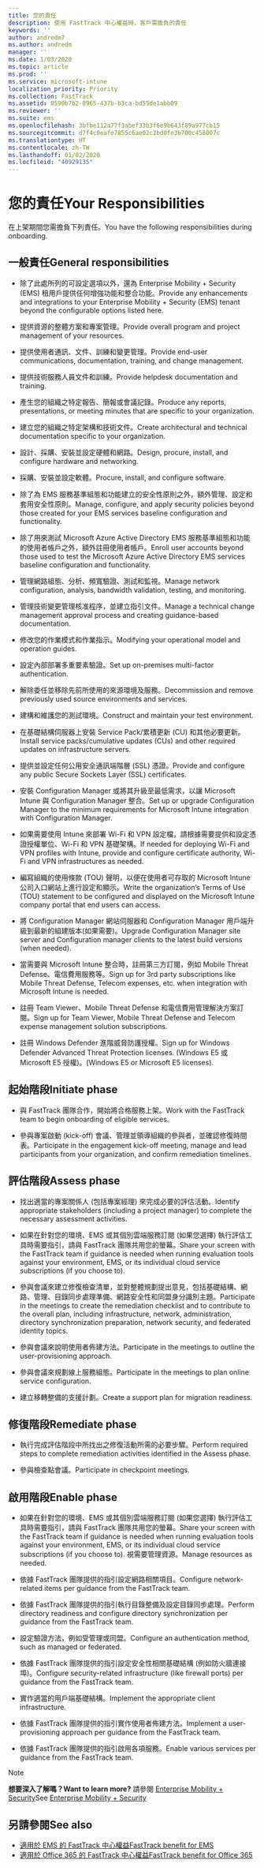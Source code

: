 ```yaml
---
title: 您的責任
description: 使用 FastTrack 中心權益時，客戶需擔負的責任
keywords: ''
author: andredm7
ms.author: andredm
manager: ''
ms.date: 1/03/2020
ms.topic: article
ms.prod: ''
ms.service: microsoft-intune
localization_priority: Priority
ms.collection: FastTrack
ms.assetid: 0590b7b2-0965-437b-b3ca-bd55de1abb09
ms.reviewer: ''
ms.suite: ems
ms.openlocfilehash: 3bfbe112a77f3abef33b3f6e9b643f89a977cb15
ms.sourcegitcommit: d7f4c9eafe7855c6ae02c2bd0fe3b700c458007c
ms.translationtype: HT
ms.contentlocale: zh-TW
ms.lasthandoff: 01/02/2020
ms.locfileid: "40929135"
---
```

# <a name="your-responsibilities"></a><span data-ttu-id="2782b-103">您的責任</span><span class="sxs-lookup"><span data-stu-id="2782b-103">Your Responsibilities</span></span>

<span data-ttu-id="2782b-104">在上架期間您需擔負下列責任。</span><span class="sxs-lookup"><span data-stu-id="2782b-104">You have the following responsibilities during onboarding.</span></span>

## <a name="general-responsibilities"></a><span data-ttu-id="2782b-105">一般責任</span><span class="sxs-lookup"><span data-stu-id="2782b-105">General responsibilities</span></span>

-   <span data-ttu-id="2782b-106">除了此處所列的可設定選項以外，還為 Enterprise Mobility + Security (EMS) 租用戶提供任何增強功能和整合功能。</span><span class="sxs-lookup"><span data-stu-id="2782b-106">Provide any enhancements and integrations to your Enterprise Mobility + Security (EMS) tenant beyond the configurable options listed here.</span></span>

-   <span data-ttu-id="2782b-107">提供資源的整體方案和專案管理。</span><span class="sxs-lookup"><span data-stu-id="2782b-107">Provide overall program and project management of your resources.</span></span>

-   <span data-ttu-id="2782b-108">提供使用者通訊、文件、訓練和變更管理。</span><span class="sxs-lookup"><span data-stu-id="2782b-108">Provide end-user communications, documentation, training, and change management.</span></span>

-   <span data-ttu-id="2782b-109">提供技術服務人員文件和訓練。</span><span class="sxs-lookup"><span data-stu-id="2782b-109">Provide helpdesk documentation and training.</span></span>

-   <span data-ttu-id="2782b-110">產生您的組織之特定報告、簡報或會議記錄。</span><span class="sxs-lookup"><span data-stu-id="2782b-110">Produce any reports, presentations, or meeting minutes that are specific to your organization.</span></span>

-   <span data-ttu-id="2782b-111">建立您的組織之特定架構和技術文件。</span><span class="sxs-lookup"><span data-stu-id="2782b-111">Create architectural and technical documentation specific to your organization.</span></span>

-   <span data-ttu-id="2782b-112">設計、採購、安裝並設定硬體和網路。</span><span class="sxs-lookup"><span data-stu-id="2782b-112">Design, procure, install, and configure hardware and networking.</span></span>

-   <span data-ttu-id="2782b-113">採購、安裝並設定軟體。</span><span class="sxs-lookup"><span data-stu-id="2782b-113">Procure, install, and configure software.</span></span>

-   <span data-ttu-id="2782b-114">除了為 EMS 服務基準組態和功能建立的安全性原則之外，額外管理、設定和套用安全性原則。</span><span class="sxs-lookup"><span data-stu-id="2782b-114">Manage, configure, and apply security policies beyond those created for your EMS services baseline configuration and functionality.</span></span>

-   <span data-ttu-id="2782b-115">除了用來測試 Microsoft Azure Active Directory EMS 服務基準組態和功能的使用者帳戶之外，額外註冊使用者帳戶。</span><span class="sxs-lookup"><span data-stu-id="2782b-115">Enroll user accounts beyond those used to test the Microsoft Azure Active Directory EMS services baseline configuration and functionality.</span></span>

-   <span data-ttu-id="2782b-116">管理網路組態、分析、頻寬驗證、測試和監視。</span><span class="sxs-lookup"><span data-stu-id="2782b-116">Manage network configuration, analysis, bandwidth validation, testing, and monitoring.</span></span>

-   <span data-ttu-id="2782b-117">管理技術變更管理核准程序，並建立指引文件。</span><span class="sxs-lookup"><span data-stu-id="2782b-117">Manage a technical change management approval process and creating guidance-based documentation.</span></span>

-   <span data-ttu-id="2782b-118">修改您的作業模式和作業指示。</span><span class="sxs-lookup"><span data-stu-id="2782b-118">Modifying your operational model and operation guides.</span></span>

-   <span data-ttu-id="2782b-119">設定內部部署多重要素驗證。</span><span class="sxs-lookup"><span data-stu-id="2782b-119">Set up on-premises multi-factor authentication.</span></span>

-   <span data-ttu-id="2782b-120">解除委任並移除先前所使用的來源環境及服務。</span><span class="sxs-lookup"><span data-stu-id="2782b-120">Decommission and remove previously used source environments and services.</span></span>

-   <span data-ttu-id="2782b-121">建構和維護您的測試環境。</span><span class="sxs-lookup"><span data-stu-id="2782b-121">Construct and maintain your test environment.</span></span>

-   <span data-ttu-id="2782b-122">在基礎結構伺服器上安裝 Service Pack/累積更新 (CU) 和其他必要更新。</span><span class="sxs-lookup"><span data-stu-id="2782b-122">Install service packs/cumulative updates (CUs) and other required updates on infrastructure servers.</span></span>

-   <span data-ttu-id="2782b-123">提供並設定任何公用安全通訊端階層 (SSL) 憑證。</span><span class="sxs-lookup"><span data-stu-id="2782b-123">Provide and configure any public Secure Sockets Layer (SSL) certificates.</span></span>

-   <span data-ttu-id="2782b-124">安裝 Configuration Manager 或將其升級至最低需求，以讓 Microsoft Intune 與 Configuration Manager 整合。</span><span class="sxs-lookup"><span data-stu-id="2782b-124">Set up or upgrade Configuration Manager to the minimum requirements for Microsoft Intune integration with Configuration Manager.</span></span>

-   <span data-ttu-id="2782b-125">如果需要使用 Intune 來部署 Wi-Fi 和 VPN 設定檔，請根據需要提供和設定憑證授權單位、Wi-Fi 和 VPN 基礎架構。</span><span class="sxs-lookup"><span data-stu-id="2782b-125">If needed for deploying Wi-Fi and VPN profiles with Intune, provide and configure certificate authority, Wi-Fi and VPN infrastructures as needed.</span></span>

-   <span data-ttu-id="2782b-126">編寫組織的使用條款 (TOU) 聲明，以便在使用者可存取的 Microsoft Intune 公司入口網站上進行設定和顯示。</span><span class="sxs-lookup"><span data-stu-id="2782b-126">Write the organization’s Terms of Use (TOU) statement to be configured and displayed on the Microsoft Intune company portal that end users can access.</span></span>

-   <span data-ttu-id="2782b-127">將 Configuration Manager 網站伺服器和 Configuration Manager 用戶端升級到最新的組建版本(如果需要)。</span><span class="sxs-lookup"><span data-stu-id="2782b-127">Upgrade Configuration Manager site server and Configuration manager clients to the latest build versions (when needed).</span></span>

-   <span data-ttu-id="2782b-128">當需要與 Microsoft Intune 整合時，註冊第三方訂閱，例如 Mobile Threat Defense、電信費用服務等。</span><span class="sxs-lookup"><span data-stu-id="2782b-128">Sign up for 3rd party subscriptions like Mobile Threat Defense, Telecom expenses, etc. when integration with Microsoft Intune is needed.</span></span>

-   <span data-ttu-id="2782b-129">註冊 Team Viewer、Mobile Threat Defense 和電信費用管理解決方案訂閱。</span><span class="sxs-lookup"><span data-stu-id="2782b-129">Sign up for Team Viewer, Mobile Threat Defense and Telecom expense management solution subscriptions.</span></span>

-   <span data-ttu-id="2782b-130">註冊 Windows Defender 進階威脅防護授權。</span><span class="sxs-lookup"><span data-stu-id="2782b-130">Sign up for Windows Defender Advanced Threat Protection licenses.</span></span> <span data-ttu-id="2782b-131">(Windows E5 或 Microsoft E5 授權)。</span><span class="sxs-lookup"><span data-stu-id="2782b-131">(Windows E5 or Microsoft E5 licenses).</span></span>

## <a name="initiate-phase"></a><span data-ttu-id="2782b-132">起始階段</span><span class="sxs-lookup"><span data-stu-id="2782b-132">Initiate phase</span></span>

-   <span data-ttu-id="2782b-133">與 FastTrack 團隊合作，開始將合格服務上架。</span><span class="sxs-lookup"><span data-stu-id="2782b-133">Work with the FastTrack team to begin onboarding of eligible services.</span></span>

-   <span data-ttu-id="2782b-134">參與專案啟動 (kick-off) 會議、管理並領導組織的參與者，並確認修復時間表。</span><span class="sxs-lookup"><span data-stu-id="2782b-134">Participate in the engagement kick-off meeting, manage and lead participants from your organization, and confirm remediation timelines.</span></span>

## <a name="assess-phase"></a><span data-ttu-id="2782b-135">評估階段</span><span class="sxs-lookup"><span data-stu-id="2782b-135">Assess phase</span></span>

-   <span data-ttu-id="2782b-136">找出適當的專案關係人 (包括專案經理) 來完成必要的評估活動。</span><span class="sxs-lookup"><span data-stu-id="2782b-136">Identify appropriate stakeholders (including a project manager) to complete the necessary assessment activities.</span></span>

-   <span data-ttu-id="2782b-137">如果在針對您的環境、EMS 或其個別雲端服務訂閱 (如果您選擇) 執行評估工具時需要指引，請與 FastTrack 團隊共用您的螢幕。</span><span class="sxs-lookup"><span data-stu-id="2782b-137">Share your screen with the FastTrack team if guidance is needed when running evaluation tools against your environment, EMS, or its individual cloud service subscriptions (if you choose to).</span></span>

-   <span data-ttu-id="2782b-138">參與會議來建立修復檢查清單，並對整體規劃提出意見，包括基礎結構、網路、管理、目錄同步處理準備、網路安全性和同盟身分識別主題。</span><span class="sxs-lookup"><span data-stu-id="2782b-138">Participate in the meetings to create the remediation checklist and to contribute to the overall plan, including infrastructure, network, administration, directory synchronization preparation, network security, and federated identity topics.</span></span>

-   <span data-ttu-id="2782b-139">參與會議來說明使用者佈建方法。</span><span class="sxs-lookup"><span data-stu-id="2782b-139">Participate in the meetings to outline the user-provisioning approach.</span></span>

-   <span data-ttu-id="2782b-140">參與會議來規劃線上服務組態。</span><span class="sxs-lookup"><span data-stu-id="2782b-140">Participate in the meetings to plan online service configuration.</span></span>

-   <span data-ttu-id="2782b-141">建立移轉整備的支援計劃。</span><span class="sxs-lookup"><span data-stu-id="2782b-141">Create a support plan for migration readiness.</span></span>

## <a name="remediate-phase"></a><span data-ttu-id="2782b-142">修復階段</span><span class="sxs-lookup"><span data-stu-id="2782b-142">Remediate phase</span></span>

-   <span data-ttu-id="2782b-143">執行完成評估階段中所找出之修復活動所需的必要步驟。</span><span class="sxs-lookup"><span data-stu-id="2782b-143">Perform required steps to complete remediation activities identified in the Assess phase.</span></span>

-   <span data-ttu-id="2782b-144">參與檢查點會議。</span><span class="sxs-lookup"><span data-stu-id="2782b-144">Participate in checkpoint meetings.</span></span>

## <a name="enable-phase"></a><span data-ttu-id="2782b-145">啟用階段</span><span class="sxs-lookup"><span data-stu-id="2782b-145">Enable phase</span></span>

-   <span data-ttu-id="2782b-146">如果在針對您的環境、EMS 或其個別雲端服務訂閱 (如果您選擇) 執行評估工具時需要指引，請與 FastTrack 團隊共用您的螢幕。</span><span class="sxs-lookup"><span data-stu-id="2782b-146">Share your screen with the FastTrack team if guidance is needed when running evaluation tools against your environment, EMS, or its individual cloud service subscriptions (if you choose to).</span></span> <span data-ttu-id="2782b-147">視需要管理資源。</span><span class="sxs-lookup"><span data-stu-id="2782b-147">Manage resources as needed.</span></span>

-   <span data-ttu-id="2782b-148">依據 FastTrack 團隊提供的指引設定網路相關項目。</span><span class="sxs-lookup"><span data-stu-id="2782b-148">Configure network-related items per guidance from the FastTrack team.</span></span>

-   <span data-ttu-id="2782b-149">依據 FastTrack 團隊提供的指引執行目錄整備及設定目錄同步處理。</span><span class="sxs-lookup"><span data-stu-id="2782b-149">Perform directory readiness and configure directory synchronization per guidance from the FastTrack team.</span></span>

-   <span data-ttu-id="2782b-150">設定驗證方法，例如受管理或同盟。</span><span class="sxs-lookup"><span data-stu-id="2782b-150">Configure an authentication method, such as managed or federated.</span></span> 

-   <span data-ttu-id="2782b-151">依據 FastTrack 團隊提供的指引設定安全性相關基礎結構 (例如防火牆連接埠)。</span><span class="sxs-lookup"><span data-stu-id="2782b-151">Configure security-related infrastructure (like firewall ports) per guidance from the FastTrack team.</span></span>

-   <span data-ttu-id="2782b-152">實作適當的用戶端基礎結構。</span><span class="sxs-lookup"><span data-stu-id="2782b-152">Implement the appropriate client infrastructure.</span></span>

-   <span data-ttu-id="2782b-153">依據 FastTrack 團隊提供的指引實作使用者佈建方法。</span><span class="sxs-lookup"><span data-stu-id="2782b-153">Implement a user-provisioning approach per guidance from the FastTrack team.</span></span>

-   <span data-ttu-id="2782b-154">依據 FastTrack 團隊提供的指引啟用各項服務。</span><span class="sxs-lookup"><span data-stu-id="2782b-154">Enable various services per guidance from the FastTrack team.</span></span>

> [!NOTE]
> <span data-ttu-id="2782b-155">**想要深入了解嗎？**</span><span class="sxs-lookup"><span data-stu-id="2782b-155">**Want to learn more?**</span></span> <span data-ttu-id="2782b-156">請參閱 [Enterprise Mobility + Security](https://www.microsoft.com/cloud-platform/enterprise-mobility)</span><span class="sxs-lookup"><span data-stu-id="2782b-156">See [Enterprise Mobility + Security](https://www.microsoft.com/cloud-platform/enterprise-mobility)</span></span>

## <a name="see-also"></a><span data-ttu-id="2782b-157">另請參閱</span><span class="sxs-lookup"><span data-stu-id="2782b-157">See also</span></span>

- [<span data-ttu-id="2782b-158">適用於 EMS 的 FastTrack 中心權益</span><span class="sxs-lookup"><span data-stu-id="2782b-158">FastTrack benefit for EMS</span></span>](EMS-fasttrack-benefit-for-EMS.md)
- [<span data-ttu-id="2782b-159">適用於 Office 365 的 FastTrack 中心權益</span><span class="sxs-lookup"><span data-stu-id="2782b-159">FastTrack benefit for Office 365</span></span>](O365-fasttrack-benefit-for-office-365.md)

